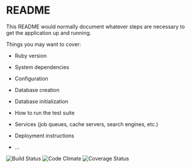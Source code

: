 # README

This README would normally document whatever steps are necessary to get the
application up and running.

Things you may want to cover:

* Ruby version

* System dependencies

* Configuration

* Database creation

* Database initialization

* How to run the test suite

* Services (job queues, cache servers, search engines, etc.)

* Deployment instructions

* ...

![Build Status](https://codeship.com/projects/9b99ec30-ef7d-0134-dc5d-06835e321a69/status?branch=master)
![Code Climate](https://codeclimate.com/github/wsierradev/ArcadeFinder.png)
![Coverage Status](https://coveralls.io/repos/wsierradev/ArcadeFinder/badge.png)
